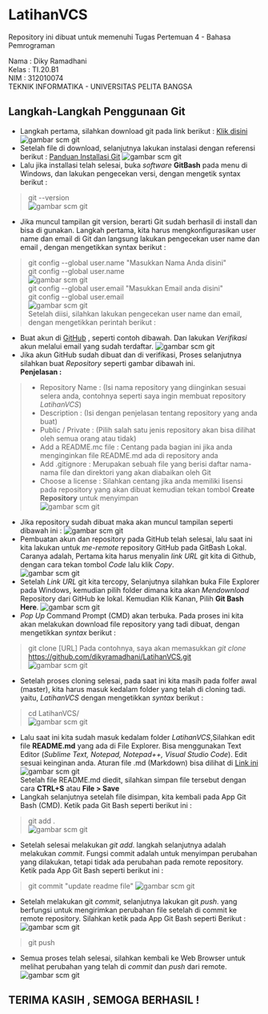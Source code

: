 # LatihanVCS
Repository ini dibuat untuk memenuhi Tugas Pertemuan 4 - Bahasa Pemrograman

Nama : Diky Ramadhani <br>
Kelas : TI.20.B1 <br>
NIM : 312010074 <br>
TEKNIK INFORMATIKA - UNIVERSITAS PELITA BANGSA <br>

## Langkah-Langkah Penggunaan Git
* Langkah pertama, silahkan download git pada link berikut : [Klik disini](https://git-scm.com)
![gambar scm git](Gambar/git-download.PNG) <br>
* Setelah file di download, selanjutnya lakukan instalasi dengan referensi berikut : [Panduan Installasi Git](https://git-scm.com/book/en/v2/Getting-Started-Installing-Git)
![gambar scm git](Gambar/git-guide.PNG) <br>
* Lalu jika installasi telah selesai, buka *software* **GitBash** pada menu di Windows, dan lakukan pengecekan versi,  dengan mengetik syntax berikut :
> git --version <br>
![gambar scm git](Gambar/git-version.PNG)
* Jika muncul tampilan git version, berarti Git sudah berhasil di install dan bisa di gunakan.
Langkah pertama, kita harus mengkonfigurasikan user name dan email di Git dan langsung lakukan pengecekan user name dan email , dengan mengetikkan syntax berikut :
> git config --global user.name "Masukkan Nama Anda disini" <br>
> git config --global user.name <br>
![gambar scm git](Gambar/git-username.PNG) <br>
> git config --global user.email "Masukkan Email anda disini" <br>
> git config --global user.email <br>
![gambar scm git](Gambar/git-useremail.PNG) <br>
Setelah diisi, silahkan lakukan pengecekan user name dan email, dengan mengetikkan perintah berikut : <br>
* Buat akun di [GitHub](https://github.com) , seperti contoh dibawah. Dan lakukan *Verifikasi* akun melalui email yang sudah terdaftar.
![gambar scm git](Gambar/github-signup.PNG)
* Jika akun GitHub sudah dibuat dan di verifikasi, Proses selanjutnya silahkan buat *Repository* seperti gambar dibawah ini. <br>
**Penjelasan :**
> * Repository Name : (Isi nama repository yang diinginkan sesuai selera anda, contohnya seperti saya ingin membuat repository *LatihanVCS*) <br>
> * Description : (Isi dengan penjelasan tentang repository yang anda buat) <br>
> * Public / Private : (Pilih salah satu jenis repository akan bisa dilihat oleh semua orang atau tidak) <br>
> * Add a README.mc file : Centang pada bagian ini jika anda menginginkan file README.md ada di repository anda <br>
> * Add .gitignore : Merupakan sebuah file yang berisi daftar nama-nama file dan direktori yang akan diabaikan oleh Git <br>
> * Choose a license : Silahkan centang jika anda memiliki lisensi pada repository yang akan dibuat kemudian tekan tombol **Create Repository** untuk menyimpan <br>
![gambar scm git](Gambar/github-newrepo.PNG)
* Jika repository sudah dibuat maka akan muncul tampilan seperti dibawah ini :
![gambar scm git](Gambar/github-view1.PNG)
* Pembuatan akun dan repository pada GitHub telah selesai, lalu saat ini kita lakukan untuk *me-remote* repository GitHub pada GitBash Lokal. Caranya adalah, Pertama kita harus menyalin *link URL* git kita di Github, dengan cara tekan tombol *Code* lalu klik *Copy*. <br>
![gambar scm git](Gambar/remote.PNG)
* Setelah *Link URL* git kita tercopy, Selanjutnya silahkan buka File Explorer pada Windows, kemudian pilih folder dimana kita akan *Mendownload* Repository dari GitHub ke lokal. Kemudian Klik Kanan, Pilih **Git Bash Here**.
![gambar scm git](Gambar/kanan.png)
* *Pop Up* Command Prompt (CMD) akan terbuka. Pada proses ini kita akan melakukan download file repository yang tadi dibuat, dengan mengetikkan *syntax* berikut :
> git clone [URL] Pada contohnya, saya akan memasukkan *git clone* <br>
> https://github.com/dikyramadhani/LatihanVCS.git <br>
![gambar scm git](Gambar/git-clone.PNG)
* Setelah proses cloning selesai, pada saat ini kita masih pada folfer awal (master), kita harus masuk kedalam folder yang telah di cloning tadi. yaitu, *LatihanVCS* dengan mengetikkan *syntax* berikut :
> cd LatihanVCS/ <br>
![gambar scm git](Gambar/cd.PNG)
* Lalu saat ini kita sudah masuk kedalam folder *LatihanVCS*,Silahkan edit file **README.md** yang ada di File Explorer. Bisa menggunakan Text Editor (*Sublime Text, Notepad, Notepad++, Visual Studio Code*). Edit sesuai keinginan anda.
Aturan file .md (Markdown) bisa dilihat di [Link ini](https://guides.github.com/features/mastering-markdown/) <br>
![gambar scm git](Gambar/edit-file.PNG) <br>
Setelah file README.md diedit, silahkan simpan file tersebut dengan cara **CTRL+S** atau **File > Save**
* Langkah selanjutnya setelah file disimpan, kita kembali pada App Git Bash (CMD). Ketik pada Git Bash seperti berikut ini :
> git add . <br>
![gambar scm git](Gambar/git-add.PNG)
* Setelah selesai melakukan *git add*. langkah selanjutnya adalah melakukan *commit*. Fungsi commit adalah untuk menyimpan perubahan yang dilakukan, tetapi tidak ada perubahan pada remote repository. Ketik pada App Git Bash seperti berikut ini :
> git commit "update readme file"
![gambar scm git](Gambar/git-commit.PNG)
* Setelah melakukan git *commit*, selanjutnya lakukan git *push*. yang berfungsi untuk mengirimkan perubahan file setelah di commit ke remote repository. Silahkan ketik pada App Git Bash seperti Berikut :
![gambar scm git](Gambar/git-push.PNG)
> git push
* Semua proses telah selesai, silahkan kembali ke Web Browser untuk melihat perubahan yang telah di *commit* dan *push* dari remote.
![gambar scm git](Gambar/github-view2.PNG)
## TERIMA KASIH , SEMOGA BERHASIL !

